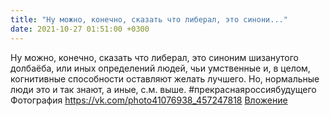 ```yaml
---
title: "Ну можно, конечно, сказать что либерал, это синони..."
date: 2021-10-27 01:51:00 +0300
---
```


Ну можно, конечно, сказать что либерал, это синоним шизанутого долбаёба, или иных определений людей, чьи умственные и, в целом, когнитивные способности оставляют желать лучшего. Но, нормальные люди это и так знают, а иные, с.м. выше.
#прекраснаяроссиябудущего
Фотография
<a class="vk-attach" href="https://vk.com/photo41076938_457247818">https://vk.com/photo41076938_457247818</a>
<a class="vk-attach" href="https://vk.com/photo41076938_457247818">Вложение</a>
